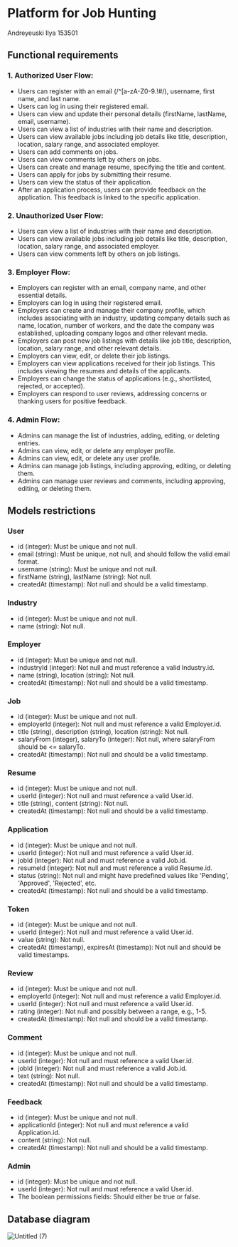 # Platform for Job Hunting

Andreyeuski Ilya 153501

## Functional requirements

### 1. Authorized User Flow:
- Users can register with an email (/^[a-zA-Z0-9.!#$%&'*+/=?^_`{|}~-]+@[a-zA-Z0-9-]+(?:\.[a-zA-Z0-9-]+)*$/), username, first name, and last name.
- Users can log in using their registered email.
- Users can view and update their personal details (firstName, lastName, email, username).
- Users can view a list of industries with their name and description.
- Users can view available jobs including job details like title, description, location, salary range, and associated employer.
- Users can add comments on jobs.
- Users can view comments left by others on jobs.
- Users can create and manage resume, specifying the title and content.
- Users can apply for jobs by submitting their resume.
- Users can view the status of their application.
- After an application process, users can provide feedback on the application. This feedback is linked to the specific application.

### 2. Unauthorized User Flow:
- Users can view a list of industries with their name and description.
- Users can view available jobs including job details like title, description, location, salary range, and associated employer.
- Users can view comments left by others on job listings.

### 3. Employer Flow:
- Employers can register with an email, company name, and other essential details.
- Employers can log in using their registered email.
- Employers can create and manage their company profile, which includes associating with an industry, updating company details such as name, location, number of workers, and the date the company was established, uploading company logos and other relevant media.
- Employers can post new job listings with details like job title, description, location, salary range, and other relevant details.
- Employers can view, edit, or delete their job listings.
- Employers can view applications received for their job listings. This includes viewing the resumes and details of the applicants.
- Employers can change the status of applications (e.g., shortlisted, rejected, or accepted).
- Employers can respond to user reviews, addressing concerns or thanking users for positive feedback.

### 4. Admin Flow:
- Admins can manage the list of industries, adding, editing, or deleting entries.
- Admins can view, edit, or delete any employer profile.
- Admins can view, edit, or delete any user profile.
- Admins can manage job listings, including approving, editing, or deleting them.
- Admins can manage user reviews and comments, including approving, editing, or deleting them.

## Models restrictions

### User
- id (integer): Must be unique and not null.
- email (string): Must be unique, not null, and should follow the valid email format.
- username (string): Must be unique and not null.
- firstName (string), lastName (string): Not null.
- createdAt (timestamp): Not null and should be a valid timestamp.

### Industry
- id (integer): Must be unique and not null.
- name (string): Not null.

### Employer
- id (integer): Must be unique and not null.
- industryId (integer): Not null and must reference a valid Industry.id.
- name (string), location (string): Not null.
- createdAt (timestamp): Not null and should be a valid timestamp.

### Job
- id (integer): Must be unique and not null.
- employerId (integer): Not null and must reference a valid Employer.id.
- title (string), description (string), location (string): Not null.
- salaryFrom (integer), salaryTo (integer): Not null, where salaryFrom should be <= salaryTo.
- createdAt (timestamp): Not null and should be a valid timestamp.

### Resume
- id (integer): Must be unique and not null.
- userId (integer): Not null and must reference a valid User.id.
- title (string), content (string): Not null.
- createdAt (timestamp): Not null and should be a valid timestamp.

### Application
- id (integer): Must be unique and not null.
- userId (integer): Not null and must reference a valid User.id.
- jobId (integer): Not null and must reference a valid Job.id.
- resumeId (integer): Not null and must reference a valid Resume.id.
- status (string): Not null and might have predefined values like 'Pending', 'Approved', 'Rejected', etc.
- createdAt (timestamp): Not null and should be a valid timestamp.

### Token
- id (integer): Must be unique and not null.
- userId (integer): Not null and must reference a valid User.id.
- value (string): Not null.
- createdAt (timestamp), expiresAt (timestamp): Not null and should be valid timestamps.

### Review
- id (integer): Must be unique and not null.
- employerId (integer): Not null and must reference a valid Employer.id.
- userId (integer): Not null and must reference a valid User.id.
- rating (integer): Not null and possibly between a range, e.g., 1-5.
- createdAt (timestamp): Not null and should be a valid timestamp.

### Comment
- id (integer): Must be unique and not null.
- userId (integer): Not null and must reference a valid User.id.
- jobId (integer): Not null and must reference a valid Job.id.
- text (string): Not null.
- createdAt (timestamp): Not null and should be a valid timestamp.

### Feedback
- id (integer): Must be unique and not null.
- applicationId (integer): Not null and must reference a valid Application.id.
- content (string): Not null.
- createdAt (timestamp): Not null and should be a valid timestamp.

### Admin
- id (integer): Must be unique and not null.
- userId (integer): Not null and must reference a valid User.id.
- The boolean permissions fields: Should either be true or false.

## Database diagram

![Untitled (7)](https://github.com/ilyevskii/job-hunter/assets/95957223/2cdad7e5-d295-44ed-a4fc-fbdea60d4393)

